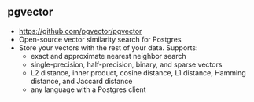 ## pgvector
- https://github.com/pgvector/pgvector
- Open-source vector similarity search for Postgres
- Store your vectors with the rest of your data. Supports:
	- exact and approximate nearest neighbor search
	- single-precision, half-precision, binary, and sparse vectors
	- L2 distance, inner product, cosine distance, L1 distance, Hamming distance, and Jaccard distance
	- any language with a Postgres client